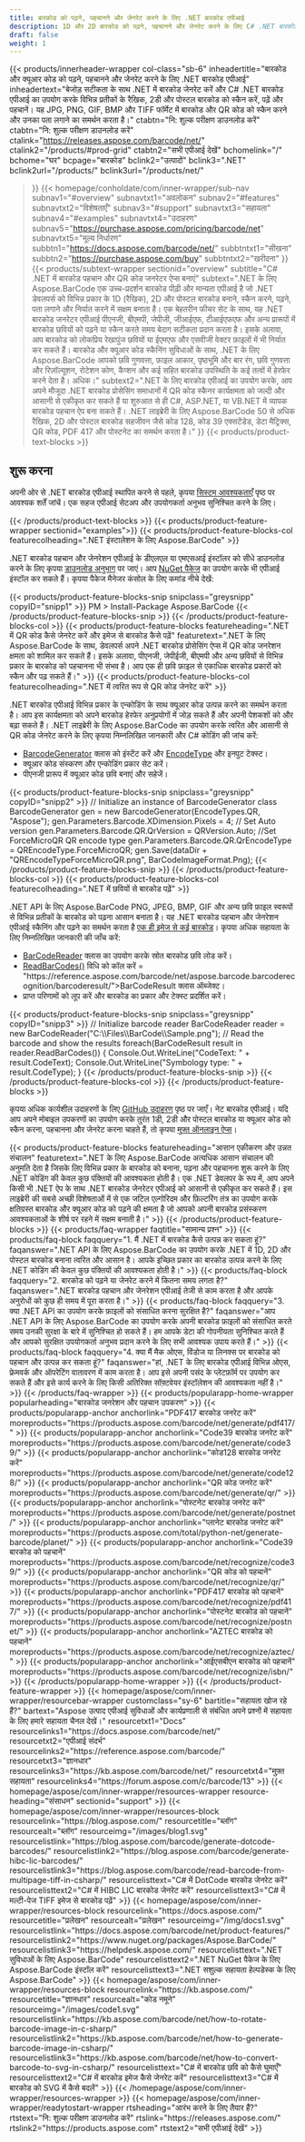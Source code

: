 ```yaml
---
title: बारकोड को पढ़ने, पहचानने और जेनरेट करने के लिए .NET बारकोड एपीआई
description: 1D और 2D बारकोड को पढ़ने, पहचानने और जेनरेट करने के लिए C# .NET बारकोड API का उपयोग करें। ASP.NET और VB.NET में QR कोड जनरेटर या स्कैनर ऐप बनाएं।
draft: false
weight: 1
---
```

{{< products/innerheader-wrapper col-class="sb-6"
  inheadertitle="बारकोड और क्यूआर कोड को पढ़ने, पहचानने और जेनरेट करने के लिए .NET बारकोड एपीआई"
  inheadertext="बेजोड़ सटीकता के साथ .NET में बारकोड जेनरेट करें और C# .NET बारकोड एपीआई का उपयोग करके विभिन्न प्रतीकों के रैखिक, 2डी और पोस्टल बारकोड को स्कैन करें, पढ़ें और पहचानें। यह JPG, PNG, GIF, BMP और TIFF फॉर्मेट में बारकोड और QR कोड को स्कैन करने और उनका पता लगाने का समर्थन करता है।"
  ctabtn="नि: शुल्क परीक्षण डाउनलोड करें"
  ctabtn="नि: शुल्क परीक्षण डाउनलोड करें"
  ctalink="https://releases.aspose.com/barcode/net/"
  ctalink2="/products/#prod-grid"
  ctabtn2="सभी एपीआई देखें"
  bchomelink="/"
  bchome="घर"
  bcpage="बारकोड"
  bclink2="उत्पादों"
  bclink3=".NET"
  bclink2url="/products/"
  bclink3url="/products/net/"
  >}}
{{< homepage/conholdate/com/inner-wrapper/sub-nav 
subnav1="#overview"
subnavtxt1="अवलोकन" 
subnav2="#features"
subnavtxt2="विशेषताएँ" 
subnav3="#support"
subnavtxt3="सहायता" 
subnav4="#examples"
subnavtxt4="उदाहरण" 
subnav5="https://purchase.aspose.com/pricing/barcode/net"
subnavtxt5="मूल्य निर्धारण" 
subbtn1="https://docs.aspose.com/barcode/net/"
subbtntxt1="सीखना"
subbtn2="https://purchase.aspose.com/buy"
subbtntxt2="खरीदना"
>}}
   {{< products/subtext-wrapper
   sectionid="overview"
   subtitle="C# .NET में बारकोड पहचान और QR कोड जनरेटर ऐप्स बनाएं"
   subtext=".NET के लिए Aspose.BarCode एक उच्च-प्रदर्शन बारकोड पीढ़ी और मान्यता एपीआई है जो .NET डेवलपर्स को विभिन्न प्रकार के 1D (रैखिक), 2D और पोस्टल बारकोड बनाने, स्कैन करने, पढ़ने, पता लगाने और निर्यात करने में सक्षम बनाता है। एक बेहतरीन फीचर सेट के साथ, यह .NET बारकोड जनरेटर एपीआई पीएनजी, बीएमपी, जेपीजी, जीआईएफ, टीआईएफएफ और अन्य प्रारूपों में बारकोड छवियों को पढ़ने या स्कैन करते समय बेदाग सटीकता प्रदान करता है। इसके अलावा, आप बारकोड को लोकप्रिय रेखापुंज छवियों या ईएमएफ और एसवीजी वेक्टर फ़ाइलों में भी निर्यात कर सकते हैं। बारकोड और क्यूआर कोड स्कैनिंग सुविधाओं के साथ, .NET के लिए Aspose.BarCode आपको छवि गुणवत्ता, फ़ाइल आकार, पृष्ठभूमि और बार रंग, छवि गुणवत्ता और रिज़ॉल्यूशन, रोटेशन कोण, कैप्शन और कई सहित बारकोड उपस्थिति के कई तत्वों में हेरफेर करने देता है। अधिक।"
   subtext2=".NET के लिए बारकोड एपीआई का उपयोग करके, आप अपने मौजूदा .NET बारकोड प्रोसेसिंग समाधानों में QR कोड स्कैनर कार्यक्षमता को जल्दी और आसानी से एकीकृत कर सकते हैं या शुरुआत से ही C#, ASP.NET, या VB.NET में व्यापक बारकोड पहचान ऐप बना सकते हैं। .NET लाइब्रेरी के लिए Aspose.BarCode 50 से अधिक रैखिक, 2D और पोस्टल बारकोड सहजीवन जैसे कोड 128, कोड 39 एक्सटेंडेड, डेटा मैट्रिक्स, QR कोड, PDF 417 और पोस्टनेट का समर्थन करता है।"
   >}} 
   {{< products/product-text-blocks >}}
   <h2>शुरू करना</h2>
   <p>अपनी ओर से .NET बारकोड एपीआई स्थापित करने से पहले, कृपया <a href="https://docs.aspose.com/barcode/net/system-requirements/">सिस्टम आवश्यकताएँ</a> पृष्ठ पर आवश्यक शर्तें जांचें। एक सहज एपीआई सेटअप और उपयोगकर्ता अनुभव सुनिश्चित करने के लिए।</p>
   {{< /products/product-text-blocks >}}
{{< products/product-feature-wrapper
sectionid="examples">}}
{{< products/product-feature-blocks-col
featurecolheading=".NET इंस्टालेशन के लिए Aspose.BarCode"
>}}
<p>.NET बारकोड पहचान और जेनरेशन एपीआई के डीएलएल या एमएसआई इंस्टॉलर को सीधे डाउनलोड करने के लिए कृपया <a href="https://releases.aspose.com/barcode/net/">डाउनलोड अनुभाग</a> पर जाएं। आप <a href="https://www.nuget.org/packages/Aspose.BarCode/">NuGet पैकेज</a> का उपयोग करके भी एपीआई इंस्टॉल कर सकते हैं। कृपया पैकेज मैनेजर कंसोल के लिए कमांड नीचे देखें:</p>
{{< products/product-feature-blocks-snip
snipclass="greysnipp"
copyID="snipp1"
>}}
PM > Install-Package Aspose.BarCode 
{{< /products/product-feature-blocks-snip >}}
{{< /products/product-feature-blocks-col >}}
{{< products/product-feature-blocks
featureheading=".NET में QR कोड कैसे जेनरेट करें और इमेज से बारकोड कैसे पढ़ें"
featuretext=".NET के लिए Aspose.BarCode के साथ, डेवलपर्स अपने .NET बारकोड प्रोसेसिंग ऐप्स में QR कोड जनरेशन क्षमता को शामिल कर सकते हैं। इसके अलावा, पीएनजी, जेपीईजी, बीएमपी और अन्य छवियों से विभिन्न प्रकार के बारकोड को पहचानना भी संभव है। आप एक ही छवि फ़ाइल से एकाधिक बारकोड प्रकारों को स्कैन और पढ़ सकते हैं।" 
>}}  
{{< products/product-feature-blocks-col
featurecolheading=".NET में त्वरित रूप से QR कोड जेनरेट करें"
>}}
<p>.NET बारकोड एपीआई विभिन्न प्रकार के एन्कोडिंग के साथ क्यूआर कोड उत्पन्न करने का समर्थन करता है। आप इस कार्यक्षमता को अपने बारकोड हेरफेर अनुप्रयोगों में जोड़ सकते हैं और अपनी पेशकशों को और बढ़ा सकते हैं। .NET लाइब्रेरी के लिए Aspose.BarCode का उपयोग करके त्वरित और आसानी से QR कोड जेनरेट करने के लिए कृपया निम्नलिखित जानकारी और C# कोडिंग की जांच करें:</p>
<ul>
   <li><a href="https://reference.aspose.com/barcode/net/aspose.barcode.generation/barcodegenerator">BarcodeGenerator</a> क्लास को इंस्टेंट करें और <a href="https://reference.aspose.com/barcode/net/aspose.barcode.generation/encodetypes">EncodeType</a> और इनपुट टेक्स्ट।</li>
   <li>क्यूआर कोड संस्करण और एन्कोडिंग प्रकार सेट करें।</li>
   <li>पीएनजी प्रारूप में क्यूआर कोड छवि बनाएं और सहेजें।</li>
</ul>
{{< products/product-feature-blocks-snip
snipclass="greysnipp"
copyID="snipp2"
>}}
// Initialize an instance of BarcodeGenerator class
BarcodeGenerator gen = new BarcodeGenerator(EncodeTypes.QR, "Aspose");
gen.Parameters.Barcode.XDimension.Pixels = 4;
// Set Auto version
gen.Parameters.Barcode.QR.QrVersion = QRVersion.Auto;
//Set ForceMicroQR QR encode type
gen.Parameters.Barcode.QR.QrEncodeType = QREncodeType.ForceMicroQR;
gen.Save(dataDir + "QREncodeTypeForceMicroQR.png", BarCodeImageFormat.Png);
{{< /products/product-feature-blocks-snip >}}
{{< /products/product-feature-blocks-col >}}
{{< products/product-feature-blocks-col
featurecolheading=".NET में छवियों से बारकोड पढ़ें"
>}}
<p>.NET API के लिए Aspose.BarCode PNG, JPEG, BMP, GIF और अन्य छवि फ़ाइल स्वरूपों से विभिन्न प्रतीकों के बारकोड को पढ़ना आसान बनाता है। यह .NET बारकोड पहचान और जेनरेशन एपीआई स्कैनिंग और पढ़ने का समर्थन करता है <a href="https://blog.aspose.com/barcode/read-barcode-from-image-in-csharp/#Read-Barcode-of-Multiple- टाइप-फ्रॉम-इमेज-इन-CSharp">एक ही इमेज से कई बारकोड</a>। कृपया अधिक सहायता के लिए निम्नलिखित जानकारी की जाँच करें:</p>
<ul>
   <li><a href="https://reference.aspose.com/barcode/net/aspose.barcode.barcoderecognition/barcodereader/">BarCodeReader</a> क्लास का उपयोग करके स्रोत बारकोड छवि लोड करें।</li>
   <li><a href में पहचान परिणाम प्राप्त करने के लिए <a href="https://reference.aspose.com/barcode/net/aspose.barcode.barcoderecognition/barcodereader/readbarcodes/">ReadBarCodes()</a> विधि को कॉल करें = "https://reference.aspose.com/barcode/net/aspose.barcode.barcoderecognition/barcoderesult/">BarCodeResult</a> क्लास ऑब्जेक्ट।</li>
   <li>प्राप्त परिणामों को लूप करें और बारकोड का प्रकार और टेक्स्ट प्रदर्शित करें।</li>
</ul>
{{< products/product-feature-blocks-snip
snipclass="greysnipp"
copyID="snipp3"
>}}
// Initialize barcode reader
BarCodeReader reader = new BarCodeReader("C:\\Files\\BarCode\\Sample.png");
// Read the barcode and show the results
foreach(BarCodeResult result in reader.ReadBarCodes()) 
{
    Console.Out.WriteLine("CodeText: " + result.CodeText);
    Console.Out.WriteLine("Symbology type: " + result.CodeType);
}
{{< /products/product-feature-blocks-snip >}}
{{< /products/product-feature-blocks-col >}}
{{< /products/product-feature-blocks >}}
   <p class="col-lg-12">कृपया अधिक कार्यशील उदाहरणों के लिए <a href="https://github.com/aspose-barcode/Aspose.BarCode-for-.NET/tree/master/Examples">GitHub उदाहरण</a> पृष्ठ पर जाएँ। नेट बारकोड एपीआई। यदि आप अपने मोबाइल उपकरणों का उपयोग करके तुरंत 1डी, 2डी और पोस्टल बारकोड या क्यूआर कोड को स्कैन करना, पहचानना और जेनरेट करना चाहते हैं, तो कृपया <a href="https://products.aspose.app/barcode/family/">मुफ़्त ऑनलाइन ऐप्स</a>।</p>
{{< products/product-feature-blocks
featureheading="आसान एकीकरण और उन्नत संचालन"
featuretext=".NET के लिए Aspose.BarCode अत्यधिक आसान संचालन की अनुमति देता है जिसके लिए विभिन्न प्रकार के बारकोड को बनाना, पढ़ना और पहचानना शुरू करने के लिए .NET कोडिंग की केवल कुछ पंक्तियों की आवश्यकता होती है। एक .NET डेवलपर के रूप में, आप अपने किसी भी .NET ऐप के साथ .NET बारकोड जेनरेटर एपीआई को आसानी से एकीकृत कर सकते हैं। इस लाइब्रेरी की सबसे अच्छी विशेषताओं में से एक जटिल एल्गोरिदम और फ़िल्टरिंग तंत्र का उपयोग करके क्षतिग्रस्त बारकोड और क्यूआर कोड को पढ़ने की क्षमता है जो आपको अपनी बारकोड प्रसंस्करण आवश्यकताओं के शीर्ष पर रहने में सक्षम बनाती है।"
>}}
   {{< /products/product-feature-blocks >}}
   {{< products/faq-wrapper
   faqtitle="सामान्य प्रश्न"
   >}}
   {{< products/faq-block
   faqquery="1. मैं .NET में बारकोड कैसे उत्पन्न कर सकता हूं?"
   faqanswer=".NET API के लिए Aspose.BarCode का उपयोग करके .NET में 1D, 2D और पोस्टल बारकोड बनाना त्वरित और आसान है। आपके इच्छित प्रकार का बारकोड उत्पन्न करने के लिए .NET कोडिंग की केवल कुछ पंक्तियों की आवश्यकता होती है।" 
   >}}
   {{< products/faq-block
   faqquery="2. बारकोड को पढ़ने या जेनरेट करने में कितना समय लगता है?"
   faqanswer=".NET बारकोड पहचान और जेनरेशन एपीआई तेजी से काम करता है और आपके अनुरोधों को कुछ ही समय में पूरा करता है।" 
   >}}
   {{< products/faq-block
   faqquery="3. क्या .NET API का उपयोग करके फ़ाइलों को संसाधित करना सुरक्षित है?"
   faqanswer="आप .NET API के लिए Aspose.BarCode का उपयोग करके अपनी बारकोड फ़ाइलों को संसाधित करते समय उनकी सुरक्षा के बारे में सुनिश्चित हो सकते हैं। हम आपके डेटा की गोपनीयता सुनिश्चित करते हैं और आपको सुरक्षित उपयोगकर्ता अनुभव प्रदान करने के लिए सभी आवश्यक उपाय करते हैं।" 
   >}}
   {{< products/faq-block
   faqquery="4. क्या मैं मैक ओएस, विंडोज या लिनक्स पर बारकोड को पहचान और उत्पन्न कर सकता हूं?"
   faqanswer="हां, .NET के लिए बारकोड एपीआई विभिन्न ओएस, फ्रेमवर्क और ऑपरेटिंग वातावरण में काम करता है। आप इसे अपनी पसंद के प्लेटफ़ॉर्म पर उपयोग कर सकते हैं और इसे कार्य करने के लिए किसी अतिरिक्त सॉफ़्टवेयर इंस्टॉलेशन की आवश्यकता नहीं है।" 
   >}}
   {{< /products/faq-wrapper >}}
   {{< products/popularapp-home-wrapper
   popularheading="बारकोड जनरेशन और पहचान उपकरण"
   >}}
   {{< products/popularapp-anchor
anchorlink="PDF417 बारकोड जनरेट करें"
moreproducts="https://products.aspose.com/barcode/net/generate/pdf417/"
>}} 
   {{< products/popularapp-anchor
anchorlink="Code39 बारकोड जनरेट करें"
moreproducts="https://products.aspose.com/barcode/net/generate/code39/"
>}} 
   {{< products/popularapp-anchor
anchorlink="कोड128 बारकोड जनरेट करें"
moreproducts="https://products.aspose.com/barcode/net/generate/code128/"
>}} 
   {{< products/popularapp-anchor
anchorlink="QR कोड जनरेट करें"
moreproducts="https://products.aspose.com/barcode/net/generate/qr/"
>}} 
   {{< products/popularapp-anchor
anchorlink="पोस्टनेट बारकोड जनरेट करें"
moreproducts="https://products.aspose.com/barcode/net/generate/postnet/"
>}} 
   {{< products/popularapp-anchor
anchorlink="प्लानेट बारकोड जनरेट करें"
moreproducts="https://products.aspose.com/total/python-net/generate-barcode/planet/"
>}} 
   {{< products/popularapp-anchor
anchorlink="Code39 बारकोड को पहचानें"
moreproducts="https://products.aspose.com/barcode/net/recognize/code39/"
>}} 
   {{< products/popularapp-anchor
anchorlink="QR कोड को पहचानें"
moreproducts="https://products.aspose.com/barcode/net/recognize/qr/"
>}} 
   {{< products/popularapp-anchor
anchorlink="PDF417 बारकोड को पहचानें"
moreproducts="https://products.aspose.com/barcode/net/recognize/pdf417/"
>}} 
   {{< products/popularapp-anchor
anchorlink="पोस्टनेट बारकोड को पहचानें"
moreproducts="https://products.aspose.com/barcode/net/recognize/postnet/"
>}} 
   {{< products/popularapp-anchor
anchorlink="AZTEC बारकोड को पहचानें"
moreproducts="https://products.aspose.com/barcode/net/recognize/aztec/"
>}}  
   {{< products/popularapp-anchor
anchorlink="आईएसबीएन बारकोड को पहचानें"
moreproducts="https://products.aspose.com/barcode/net/recognize/isbn/"
>}}
   {{< /products/popularapp-home-wrapper >}}
   {{< /products/product-feature-wrapper >}}
{{< homepage/aspose/com/inner-wrapper/resourcebar-wrapper
customclass="sy-6"
bartitle="सहायता खोज रहे हैं?"
bartext="Aspose उत्पाद एपीआई सुविधाओं और कार्यप्रणाली से संबंधित अपने प्रश्नों में सहायता के लिए हमारे सहायता चैनल देखें।"
resourcetxt1="Docs"
resourcelinks1="https://docs.aspose.com/barcode/net/"
resourcetxt2="एपीआई संदर्भ"
resourcelinks2="https://reference.aspose.com/barcode/" 
resourcetxt3="ज्ञानधार"
resourcelinks3="https://kb.aspose.com/barcode/net/"
resourcetxt4="मुफ़्त सहायता"
resourcelinks4="https://forum.aspose.com/c/barcode/13"
>}}
{{< homepage/aspose/com/inner-wrapper/resources-wrapper
resource-heading="संसाधन"
sectionid="support"
>}}
{{< homepage/aspose/com/inner-wrapper/resources-block
resourcelink="https://blog.aspose.com/"
resourcetitle="ब्लॉग"
resourcealt="ब्लॉग"
resourceimg="/images/blog1.svg"
resourcelistlink="https://blog.aspose.com/barcode/generate-dotcode-barcodes/"
resourcelistlink2="https://blog.aspose.com/barcode/generate-hibc-lic-barcodes/"
resourcelistlink3="https://blog.aspose.com/barcode/read-barcode-from-multipage-tiff-in-csharp/"
resourcelisttext="C# में DotCode बारकोड जेनरेट करें"
resourcelisttext2="C# में HIBC LIC बारकोड जेनरेट करें"
resourcelisttext3="C# में मल्टी-पेज TIFF इमेज से बारकोड पढ़ें" 
>}}
{{< homepage/aspose/com/inner-wrapper/resources-block
resourcelink="https://docs.aspose.com/"
resourcetitle="प्रलेखन"
resourcealt="प्रलेखन"
resourceimg="/img/docs1.svg"
resourcelistlink="https://docs.aspose.com/barcode/net/product-features/"
resourcelistlink2="https://www.nuget.org/packages/Aspose.BarCode/"
resourcelistlink3="https://helpdesk.aspose.com/"
resourcelisttext=".NET सुविधाओं के लिए Aspose.BarCode"
resourcelisttext2=".NET NuGet पैकेज के लिए Aspose.BarCode इंस्टॉल करें"
resourcelisttext3=".NET सशुल्क सहायता हेल्पडेस्क के लिए Aspose.BarCode" 
>}}
{{< homepage/aspose/com/inner-wrapper/resources-block
resourcelink="https://kb.aspose.com/"
resourcetitle="ज्ञानधार"
resourcealt="कोड नमूने"
resourceimg="/images/code1.svg"
resourcelistlink="https://kb.aspose.com/barcode/net/how-to-rotate-barcode-image-in-c-sharp/"
resourcelistlink2="https://kb.aspose.com/barcode/net/how-to-generate-barcode-image-in-csharp/"
resourcelistlink3="https://kb.aspose.com/barcode/net/how-to-convert-barcode-to-svg-in-csharp/"
resourcelisttext="C# में बारकोड छवि को कैसे घुमाएँ"
resourcelisttext2="C# में बारकोड इमेज कैसे जेनरेट करें"
resourcelisttext3="C# में बारकोड को SVG में कैसे बदलें" 
>}}
{{< /homepage/aspose/com/inner-wrapper/resources-wrapper >}}
{{< homepage/aspose/com/inner-wrapper/readytostart-wrapper 
rtsheading="आरंभ करने के लिए तैयार हैं?" 
rtstext="नि: शुल्क परीक्षण डाउनलोड करें" 
rtslink="https://releases.aspose.com/" 
rtslink2="https://products.aspose.com" 
rtstext2="सभी एपीआई देखें" 
>}}
